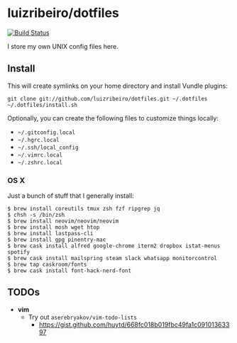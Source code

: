 # luizribeiro/dotfiles

[![Build Status](https://travis-ci.com/luizribeiro/dotfiles.svg?branch=master)](https://travis-ci.com/luizribeiro/dotfiles)

I store my own UNIX config files here.

## Install

This will create symlinks on your home directory and install Vundle plugins:

```
git clone git://github.com/luizribeiro/dotfiles.git ~/.dotfiles
~/.dotfiles/install.sh
```

Optionally, you can create the following files to customize things locally:

* `~/.gitconfig.local`
* `~/.hgrc.local`
* `~/.ssh/local_config`
* `~/.vimrc.local`
* `~/.zshrc.local`

### OS X

Just a bunch of stuff that I generally install:

```
$ brew install coreutils tmux zsh fzf ripgrep jq
$ chsh -s /bin/zsh
$ brew install neovim/neovim/neovim
$ brew install mosh wget htop
$ brew install lastpass-cli
$ brew install gpg pinentry-mac
$ brew cask install alfred google-chrome iterm2 dropbox istat-menus spotify
$ brew cask install mailspring steam slack whatsapp monitorcontrol
$ brew tap caskroom/fonts
$ brew cask install font-hack-nerd-font
```

## TODOs

* **vim**
  * Try out `aserebryakov/vim-todo-lists`
    * https://gist.github.com/huytd/668fc018b019fbc49fa1c09101363397
